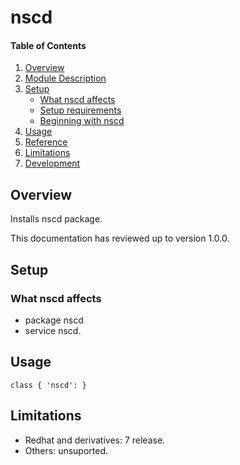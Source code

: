 # nscd

#### Table of Contents

1. [Overview](#overview)
2. [Module Description](#module-description)
3. [Setup](#setup)
    * [What nscd affects](#what-nscd-affects)
    * [Setup requirements](#setup-requirements)
    * [Beginning with nscd](#beginning-with-nscd)
4. [Usage](#usage)
5. [Reference](#reference)
5. [Limitations](#limitations)
6. [Development](#development)

## Overview

Installs nscd package.

This documentation has reviewed up to version 1.0.0.

## Setup

### What nscd affects

* package nscd
* service nscd.

## Usage

```puppet
class { 'nscd': }
```

## Limitations
* Redhat and derivatives: 7 release.
* Others: unsuported.
